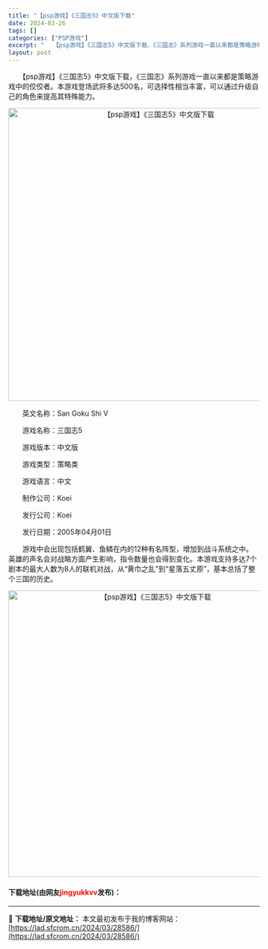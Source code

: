 ```yaml
---
title: "【psp游戏】《三国志5》中文版下载"
date: 2024-03-26
tags: []
categories: ["PSP游戏"]
excerpt: "　　【psp游戏】《三国志5》中文版下载，《三国志》系列游戏一直以来都是策略游戏中的佼佼者。本游戏登场武将多达500名，可选择性相当丰富，可以通过升级自己的角色来提高其特殊能力。 　　英文名称：San Goku Shi V 　　游戏名称：三国志5 　　游戏版本：中文版 　　游戏类型：策略类 　　游戏&hellip;"
layout: post
---
```


 <p>　　【psp游戏】《三国志5》中文版下载，《三国志》系列游戏一直以来都是策略游戏中的佼佼者。本游戏登场武将多达500名，可选择性相当丰富，可以通过升级自己的角色来提高其特殊能力。</p> <p align="center"><img align="" border="0" src="https://lad.sfcrom.cn/wp-content/uploads/2024/03/20240325_6602014b1b077.png" width="588" alt="【psp游戏】《三国志5》中文版下载" /></p> <p>　　英文名称：San Goku Shi V</p> <p>　　游戏名称：三国志5</p> <p>　　游戏版本：中文版</p> <p>　　游戏类型：策略类</p> <p>　　游戏语言：中文</p> <p>　　制作公司：Koei</p> <p>　　发行公司：Koei</p> <p>　　发行日期：2005年04月01日</p> <p>　　游戏中会出现包括鹤翼、鱼鳞在内的12种有名阵型，增加到战斗系统之中。英雄的声名会对战略方面产生影响，指令数量也会得到变化。本游戏支持多达7个剧本的最大人数为8人的联机对战，从&ldquo;黄巾之乱&rdquo;到&ldquo;星落五丈原&rdquo;，基本总括了整个三国的历史。</p> <p align="center"><img align="" border="0" src="https://lad.sfcrom.cn/wp-content/uploads/2024/03/20240325_6602014c8a2f8.png" width="575" alt="【psp游戏】《三国志5》中文版下载" /></p> <p><h4>下载地址(由网友<font color="red">jingyukkvv</font>发布)：</h4></p> 

---
📖 **下载地址/原文地址：** 本文最初发布于我的博客网站：[https://lad.sfcrom.cn/2024/03/28586/](https://lad.sfcrom.cn/2024/03/28586/)
